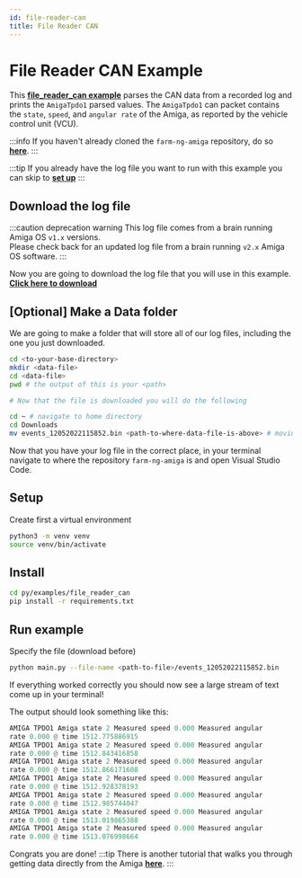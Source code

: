 ```yaml
---
id: file-reader-can
title: File Reader CAN
---
```


# File Reader CAN Example

This [**file_reader_can example**](https://github.com/farm-ng/farm-ng-amiga/tree/main-v2/py/examples/file_reader_can/main.py)
parses the CAN data from a recorded log and prints the `AmigaTpdo1` parsed
values. The `AmigaTpdo1` can packet contains
the `state`, `speed`, and `angular rate` of the Amiga, as
reported by the vehicle control unit (VCU).

:::info
If you haven't already cloned the `farm-ng-amiga` repository, do
so [**here**](/docs/brain/brain-install.md#clone-the-repository).
:::

:::tip
If you already have the log file you want to run with this
example you can skip to [**set up**](#setup)
:::

## Download the log file

:::caution deprecation warning
This log file comes from a brain running Amiga OS `v1.x` versions.<br/>
Please check back for an updated log file from a brain running `v2.x` Amiga OS software.
:::

Now you are going to download the log file that you will use in
this example.
[**Click here to download**](https://farm-ng-dev-auto-plot-mvp.s3.us-west-2.amazonaws.com/datasets/western-growers-2022-12-05/events_12052022115852.bin)

## [Optional] Make a Data folder

We are going to make a folder that will store all of our log
files, including the one you just downloaded.

```bash
cd <to-your-base-directory>
mkdir <data-file>
cd <data-file>
pwd # the output of this is your <path>

# Now that the file is downloaded you will do the following

cd ~ # navigate to home directory
cd Downloads
mv events_12052022115852.bin <path-to-where-data-file-is-above> # moving the data to to data-folder
```

 Now that you have your log file in the correct place, in your
 terminal navigate to where the repository `farm-ng-amiga` is and
 open Visual Studio Code.

## Setup

Create first a virtual environment

```bash
python3 -m venv venv
source venv/bin/activate
```

## Install

```bash
cd py/examples/file_reader_can
pip install -r requirements.txt
```

## Run example

Specify the file (download before)

```bash
python main.py --file-name <path-to-file>/events_12052022115852.bin
```

If everything worked correctly you should now see a large stream
of text come up in your terminal!

The output should look something like this:

```Python
AMIGA TPDO1 Amiga state 2 Measured speed 0.000 Measured angular
rate 0.000 @ time 1512.775886915
AMIGA TPDO1 Amiga state 2 Measured speed 0.000 Measured angular
rate 0.000 @ time 1512.843416858
AMIGA TPDO1 Amiga state 2 Measured speed 0.000 Measured angular
rate 0.000 @ time 1512.866171608
AMIGA TPDO1 Amiga state 2 Measured speed 0.000 Measured angular
rate 0.000 @ time 1512.928378193
AMIGA TPDO1 Amiga state 2 Measured speed 0.000 Measured angular
rate 0.000 @ time 1512.985744047
AMIGA TPDO1 Amiga state 2 Measured speed 0.000 Measured angular
rate 0.000 @ time 1513.019865388
AMIGA TPDO1 Amiga state 2 Measured speed 0.000 Measured angular
rate 0.000 @ time 1513.076998664
```

Congrats you are done!
:::tip
There is another tutorial that walks you through getting data
directly from the Amiga
[**here**](docs/examples/import_log_file/README.md).
:::
